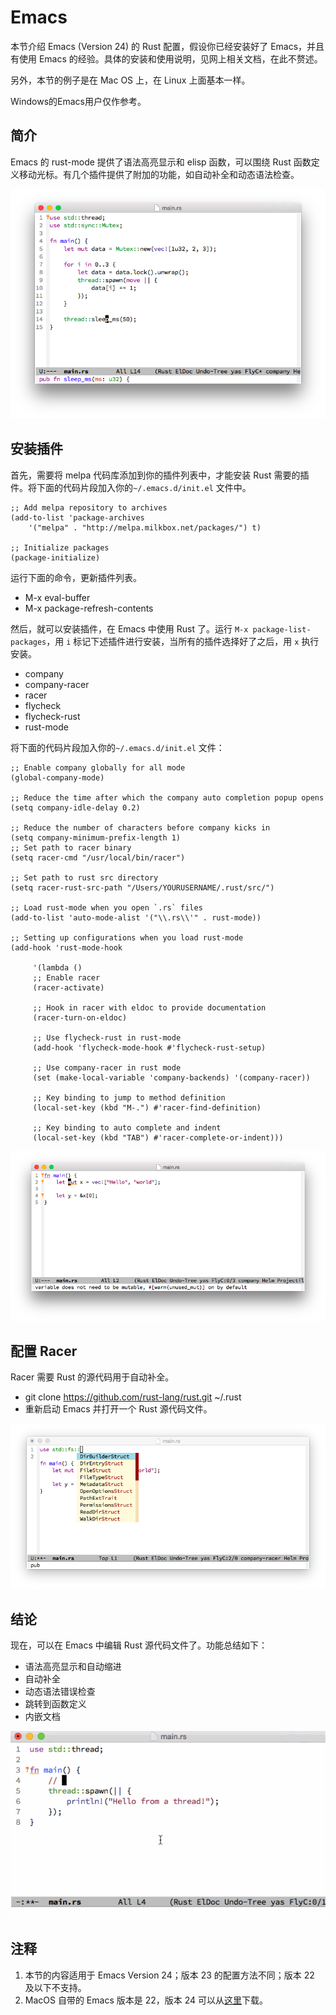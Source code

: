 # Emacs

本节介绍 Emacs (Version 24) 的 Rust 配置，假设你已经安装好了 Emacs，并且有使用 Emacs 的经验。具体的安装和使用说明，见网上相关文档，在此不赘述。

另外，本节的例子是在 Mac OS 上，在 Linux 上面基本一样。

Windows的Emacs用户仅作参考。

## 简介

Emacs 的 rust-mode 提供了语法高亮显示和 elisp 函数，可以围绕 Rust 函数定义移动光标。有几个插件提供了附加的功能，如自动补全和动态语法检查。

![](../image/editor-emacs-base.png)

## 安装插件

首先，需要将 melpa 代码库添加到你的插件列表中，才能安装 Rust 需要的插件。将下面的代码片段加入你的```~/.emacs.d/init.el``` 文件中。

```
;; Add melpa repository to archives
(add-to-list 'package-archives
    '("melpa" . "http://melpa.milkbox.net/packages/") t)

;; Initialize packages
(package-initialize)

```

运行下面的命令，更新插件列表。

- M-x eval-buffer
- M-x package-refresh-contents

然后，就可以安装插件，在 Emacs 中使用 Rust 了。运行 ```M-x package-list-packages```，用 ```i``` 标记下述插件进行安装，当所有的插件选择好了之后，用 ```x``` 执行安装。

- company
- company-racer
- racer
- flycheck
- flycheck-rust
- rust-mode

将下面的代码片段加入你的```~/.emacs.d/init.el``` 文件：

```
;; Enable company globally for all mode
(global-company-mode)

;; Reduce the time after which the company auto completion popup opens
(setq company-idle-delay 0.2)

;; Reduce the number of characters before company kicks in
(setq company-minimum-prefix-length 1)
;; Set path to racer binary
(setq racer-cmd "/usr/local/bin/racer")

;; Set path to rust src directory
(setq racer-rust-src-path "/Users/YOURUSERNAME/.rust/src/")

;; Load rust-mode when you open `.rs` files
(add-to-list 'auto-mode-alist '("\\.rs\\'" . rust-mode))

;; Setting up configurations when you load rust-mode
(add-hook 'rust-mode-hook

     '(lambda ()
     ;; Enable racer
     (racer-activate)
  
	 ;; Hook in racer with eldoc to provide documentation
     (racer-turn-on-eldoc)
	 
	 ;; Use flycheck-rust in rust-mode
     (add-hook 'flycheck-mode-hook #'flycheck-rust-setup)
	 
	 ;; Use company-racer in rust mode
     (set (make-local-variable 'company-backends) '(company-racer))
	 
	 ;; Key binding to jump to method definition
     (local-set-key (kbd "M-.") #'racer-find-definition)
	 
	 ;; Key binding to auto complete and indent
     (local-set-key (kbd "TAB") #'racer-complete-or-indent)))

```

![](../image/editor-emacs-error-checking.png)

## 配置 Racer

Racer 需要 Rust 的源代码用于自动补全。

- git clone https://github.com/rust-lang/rust.git ~/.rust
- 重新启动 Emacs 并打开一个 Rust 源代码文件。

![](../image/editor-emacs-completion.png)

## 结论

现在，可以在 Emacs 中编辑 Rust 源代码文件了。功能总结如下：

- 语法高亮显示和自动缩进
- 自动补全
- 动态语法错误检查
- 跳转到函数定义
- 内嵌文档

![](../image/editor-emacs-jump.gif)

## 注释

1. 本节的内容适用于 Emacs Version 24；版本 23 的配置方法不同；版本 22 及以下不支持。
2. MacOS 自带的 Emacs 版本是 22，版本 24 可以从[这里](http://emacsformacosx.com/)下载。
